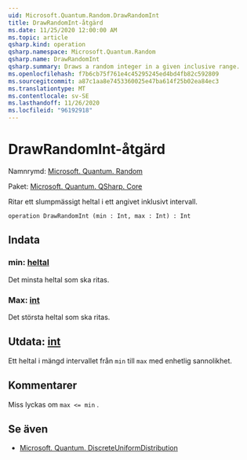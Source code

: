 ```yaml
---
uid: Microsoft.Quantum.Random.DrawRandomInt
title: DrawRandomInt-åtgärd
ms.date: 11/25/2020 12:00:00 AM
ms.topic: article
qsharp.kind: operation
qsharp.namespace: Microsoft.Quantum.Random
qsharp.name: DrawRandomInt
qsharp.summary: Draws a random integer in a given inclusive range.
ms.openlocfilehash: f7b6cb75f761e4c45295245ed4bd4fb82c592809
ms.sourcegitcommit: a87c1aa8e7453360025e47ba614f25b02ea84ec3
ms.translationtype: MT
ms.contentlocale: sv-SE
ms.lasthandoff: 11/26/2020
ms.locfileid: "96192918"
---
```

# <a name="drawrandomint-operation"></a>DrawRandomInt-åtgärd

Namnrymd: [Microsoft. Quantum. Random](xref:Microsoft.Quantum.Random)

Paket: [Microsoft. Quantum. QSharp. Core](https://nuget.org/packages/Microsoft.Quantum.QSharp.Core)


Ritar ett slumpmässigt heltal i ett angivet inklusivt intervall.

```qsharp
operation DrawRandomInt (min : Int, max : Int) : Int
```


## <a name="input"></a>Indata

### <a name="min--int"></a>min: [heltal](xref:microsoft.quantum.lang-ref.int)

Det minsta heltal som ska ritas.


### <a name="max--int"></a>Max: [int](xref:microsoft.quantum.lang-ref.int)

Det största heltal som ska ritas.



## <a name="output--int"></a>Utdata: [int](xref:microsoft.quantum.lang-ref.int)

Ett heltal i mängd intervallet från `min` till `max` med enhetlig sannolikhet.

## <a name="remarks"></a>Kommentarer

Miss lyckas om `max <= min` .

## <a name="see-also"></a>Se även

- [Microsoft. Quantum. DiscreteUniformDistribution](xref:Microsoft.Quantum.DiscreteUniformDistribution)